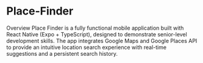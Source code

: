 # Place-Finder
Overview  Place Finder is a fully functional mobile application built with React Native (Expo + TypeScript), designed to demonstrate senior-level development skills. The app integrates Google Maps and Google Places API to provide an intuitive location search experience with real-time suggestions and a persistent search history.
